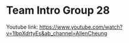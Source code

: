 # Team Intro Group 28 
Youtube link: https://www.youtube.com/watch?v=1lbpXdrtyEs&ab_channel=AllenCheung
